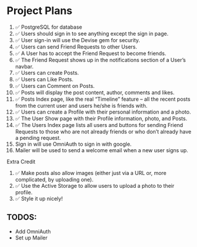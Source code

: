 # Project Plans

1. ✅ PostgreSQL for database
2. ✅ Users should sign in to see anything except the sign in page.
3. ✅ User sign-in will use the Devise gem for security.
4. ✅ Users can send Friend Requests to other Users.
5. ✅ A User has to accept the Friend Request to become friends.
6. ✅ The Friend Request shows up in the notifications section of a User’s navbar.
7. ✅ Users can create Posts.
8. ✅ Users can Like Posts.
9. ✅ Users can Comment on Posts.
10. ✅ Posts will display the post content, author, comments and likes.
11. ✅ Posts Index page, like the real “Timeline” feature – all the recent posts from the current user and users he/she is friends with.
12. ✅ Users can create a Profile with their personal information and a photo.
13. ✅ The User Show page with their Profile information, photo, and Posts.
14. ✅ The Users Index page lists all users and buttons for sending Friend Requests to those who are not already friends or who don’t already have a pending request.
15. Sign in will use OmniAuth to sign in with google.
16. Mailer will be used to send a welcome email when a new user signs up. 

Extra Credit

1. ✅ Make posts also allow images (either just via a URL or, more complicated, by uploading one).
2. ✅ Use the Active Storage to allow users to upload a photo to their profile.
3. ✅ Style it up nicely!

## TODOS:
* Add OmniAuth
* Set up Mailer